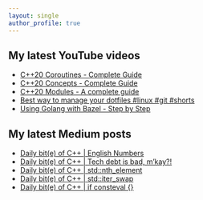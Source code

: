 ```yaml
---
layout: single
author_profile: true
---
```


## My latest YouTube videos

<!--START_SECTION:youtube-->
* [C++20 Coroutines - Complete Guide](https://www.youtube.com/watch?v=w-dmOHhBX9o)
* [C++20 Concepts  - Complete Guide](https://www.youtube.com/watch?v=1So7onMFxJM)
* [C++20 Modules - A complete guide](https://www.youtube.com/watch?v=WRCwciJ5MTE)
* [Best way to manage your dotfiles #linux #git #shorts](https://www.youtube.com/watch?v=LHrB4TcU1JM)
* [Using Golang with Bazel - Step by Step](https://www.youtube.com/watch?v=mXLrk0ipwz4)
<!--END_SECTION:youtube-->

## My latest Medium posts

<!--START_SECTION:medium-->
* [Daily bit(e) of C++ | English Numbers](https://medium.com/@simontoth/daily-bit-e-of-c-english-numbers-fd5394c5ca73?source=rss-1e1de1006a93------2)
* [Daily bit(e) of C++ | Tech debt is bad, m’kay?!](https://medium.com/@simontoth/daily-bit-e-of-c-tech-debt-is-bad-mkay-feb318bffaad?source=rss-1e1de1006a93------2)
* [Daily bit(e) of C++ | std::nth_element](https://medium.com/@simontoth/daily-bit-e-of-c-std-nth-element-313de749cc5b?source=rss-1e1de1006a93------2)
* [Daily bit(e) of C++ | std::iter_swap](https://medium.com/@simontoth/daily-bit-e-of-c-std-iter-swap-22f850a8f858?source=rss-1e1de1006a93------2)
* [Daily bit(e) of C++ | if consteval {}](https://medium.com/@simontoth/daily-bit-e-of-c-if-consteval-5b23d6b4e11a?source=rss-1e1de1006a93------2)
<!--END_SECTION:medium-->